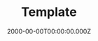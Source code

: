 ---
templateKey: BlogPost
title: Template
date: 2000-00-00T00:00:00.000Z
featuredPost: false
featuredImage: /img/hp.jpg
description: template for gatsby to build schema.
isPortfolio: false
isTemplate: true
tags:
  - template
  - test
---